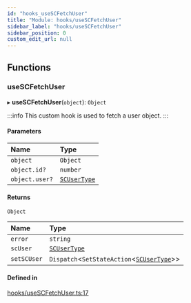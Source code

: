 ```yaml
---
id: "hooks_useSCFetchUser"
title: "Module: hooks/useSCFetchUser"
sidebar_label: "hooks/useSCFetchUser"
sidebar_position: 0
custom_edit_url: null
---
```


## Functions

### useSCFetchUser

▸ **useSCFetchUser**(`object`): `Object`

:::info
This custom hook is used to fetch a user object.
:::

#### Parameters

| Name | Type |
| :------ | :------ |
| `object` | `Object` |
| `object.id?` | `number` |
| `object.user?` | [`SCUserType`](../interfaces/types_user.SCUserType.md) |

#### Returns

`Object`

| Name | Type |
| :------ | :------ |
| `error` | `string` |
| `scUser` | [`SCUserType`](../interfaces/types_user.SCUserType.md) |
| `setSCUser` | `Dispatch`<`SetStateAction`<[`SCUserType`](../interfaces/types_user.SCUserType.md)\>\> |

#### Defined in

[hooks/useSCFetchUser.ts:17](https://github.com/selfcommunity/community-ui/blob/1eb776a/packages/sc-core/src/hooks/useSCFetchUser.ts#L17)
